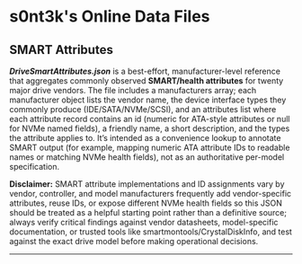 # s0nt3k's Online Data Files

## SMART Attributes

 ***DriveSmartAttributes.json*** is a best-effort, manufacturer-level reference that aggregates commonly observed **SMART/health attributes** for twenty major drive vendors. The file includes a manufacturers array; each manufacturer object lists the vendor name, the device interface types they commonly produce (IDE/SATA/NVMe/SCSI), and an attributes list where each attribute record contains an id (numeric for ATA-style attributes or null for NVMe named fields), a friendly name, a short description, and the types the attribute applies to. It’s intended as a convenience lookup to annotate SMART output (for example, mapping numeric ATA attribute IDs to readable names or matching NVMe health fields), not as an authoritative per-model specification.
 
 **Disclaimer:** SMART attribute implementations and ID assignments vary by vendor, controller, and model manufacturers frequently add vendor-specific attributes, reuse IDs, or expose different NVMe health fields so this JSON should be treated as a helpful starting point rather than a definitive source; always verify critical findings against vendor datasheets, model-specific documentation, or trusted tools like smartmontools/CrystalDiskInfo, and test against the exact drive model before making operational decisions.
 
 ---
